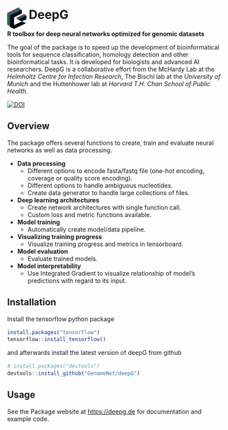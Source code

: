 
# DeepG <img src="man/figures/logo2.png" width="50" height="50"  align="left" vspace="-1800px"/>

**R toolbox for deep neural networks optimized for genomic datasets**
<!---
% <p><img alt="DeepG logo" height="70px" src="man/figures/logo_small.png" align="left" hspace="-1000px" vspace="-180px"></p>
-->

The goal of the package is to speed up the development of
bioinformatical tools for sequence classification, homology detection
and other bioinformatical tasks. It is developed for biologists and
advanced AI researchers. DeepG is a collaborative effort from the
McHardy Lab at the *Helmholtz Centre for Infection Research*, The Bischl
lab at the *University of Munich* and the Huttenhower lab at *Harvard
T.H. Chan School of Public
Health*.

[![DOI](https://zenodo.org/badge/387820006.svg)](https://zenodo.org/badge/latestdoi/387820006)

## Overview

The package offers several functions to create, train and evaluate
neural networks as well as data processing.

  - **Data processing**
      - Different options to encode fasta/fastq file (one-hot encoding,
        coverage or quality score encoding).
      - Different options to handle ambiguous nucleotides.
      - Create data generator to handle large collections of files.
  - **Deep learning architectures**
      - Create network architectures with single function call.
      - Custom loss and metric functions available.
  - **Model training**
      - Automatically create model/data pipeline.
  - **Visualizing training progress**
      - Visualize training progress and metrics in tensorboard.  
  - **Model evaluation**
      - Evaluate trained models.
  - **Model interpretability**
      - Use Integrated Gradient to visualize relationship of model’s
        predictions with regard to its input.

## Installation

Install the tensorflow python package

``` r
install.packages("tensorflow")
tensorflow::install_tensorflow()
```

and afterwards install the latest version of deepG from github

``` r
# install.packages("devtools")
devtools::install_github("GenomeNet/deepG")
```

## Usage

See the Package website at <https://deepg.de> for documentation and
example
code.

<!-- ## Examples  -->

<!-- ## Datasets -->

<!-- The library comes with mutiple different datasets for testing: -->

<!-- - The set `data(parenthesis)` contains 100k characters of the parenthesis synthetic language generated from a very simple counting language with a parenthesis and letter alphabet Σ = {( ) 0 1 2 3 4 }. The language is constrained to match parentheses, and nesting is limited to at most 4 levels deep. Each opening parenthesis increases and each closing parenthesis decreases the nesting level, respectively. Numbers are generated randomly, but are constrained to indicate the nesting level at their position. -->

<!-- - The set `data(crispr_full)` containing all CRISPR loci found in NCBI representative genomes with neighbor nucleotides up and downstream. -->

<!-- - The set `data(crispr_sample)` containing a subset of `data(crispr_full)`. -->

<!-- - The set `data(ecoli)` contains the *E. coli* genome, see [the genome sequence of Escherichia coli K-12](https://science.sciencemag.org/content/277/5331/1453.long). -->

<!-- - The set `data(ecoli_small)` contains a subset of `data(ecoli)`. -->

<!---
## Installation and Usage

Please see our [Wiki](https://github.com/hiddengenome/deepG/wiki) for further installation instructions. It covers also usage instructions for multi-GPU machines.

- [Installation on desktop machine](https://github.com/hiddengenome/deepG/wiki/Installation-of-deepG-on-desktop)
- [Installation on GPU server](https://github.com/hiddengenome/deepG/wiki/Installation-of-deepG-on-GPU-server)
- [Installation AWS](https://github.com/hiddengenome/deepG/wiki/Installation-AWS)
- [GPU Usage](https://github.com/hiddengenome/deepG/wiki/manage-GPU-usage)
- [Tensorboard Integration](https://github.com/hiddengenome/deepG/wiki/Tensorboard-integration)

See the help files `?deepG` to get started and for questions use the [FAQ](https://github.com/hiddengenome/deepG/wiki/FAQ).
-->
